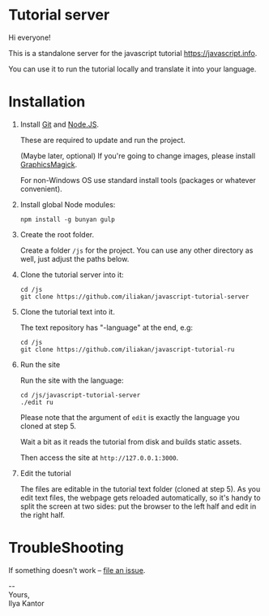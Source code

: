 # Tutorial server

Hi everyone!

This is a standalone server for the javascript tutorial https://javascript.info.

You can use it to run the tutorial locally and translate it into your language.

# Installation

1. Install [Git](https://git-scm.com/downloads) and [Node.JS](https://nodejs.org).

    These are required to update and run the project.
    
    (Maybe later, optional) If you're going to change images, please install [GraphicsMagick](http://www.graphicsmagick.org/).
        
    For non-Windows OS use standard install tools (packages or whatever convenient).

2. Install global Node modules:

    ```
    npm install -g bunyan gulp
    ```

3. Create the root folder.

    Create a folder `/js` for the project. You can use any other directory as well, just adjust the paths below.

4. Clone the tutorial server into it:

    ```
    cd /js
    git clone https://github.com/iliakan/javascript-tutorial-server
    ```

5. Clone the tutorial text into it.

    The text repository has "-language" at the end, e.g:
    ```
    cd /js
    git clone https://github.com/iliakan/javascript-tutorial-ru
    ```


6. Run the site

    Run the site with the language:
    ```
    cd /js/javascript-tutorial-server
    ./edit ru
    ```

    Please note that the argument of `edit` is exactly the language you cloned at step 5.
    
    Wait a bit as it reads the tutorial from disk and builds static assets.

    Then access the site at `http://127.0.0.1:3000`.

7. Edit the tutorial

    The files are editable in the tutorial text folder (cloned at step 5).
    As you edit text files, the webpage gets reloaded automatically, so it's handy
    to split the screen at two sides: put the browser to the left half and edit in the right half.
    
# TroubleShooting

If something doesn't work – [file an issue](https://github.com/iliakan/javascript-tutorial-server/issues/new).

--  
Yours,  
Ilya Kantor 